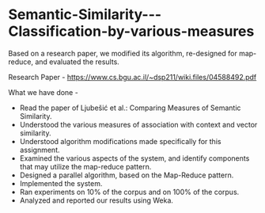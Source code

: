 # Semantic-Similarity---Classification-by-various-measures
Based on a research paper, we modified its algorithm, re-designed for map-reduce, and evaluated the results.

Research Paper - https://www.cs.bgu.ac.il/~dsp211/wiki.files/04588492.pdf

What we have done -
- Read the paper of Ljubešić et al.: Comparing Measures of Semantic Similarity.
- Understood the various measures of association with context and vector similarity.
- Understood algorithm modifications made specifically for this assignment.
- Examined the various aspects of the system, and identify components that may utilize the map-reduce pattern.
- Designed a parallel algorithm, based on the Map-Reduce pattern.
- Implemented the system.
- Ran experiments on 10% of the corpus and on 100% of the corpus.
- Analyzed and reported our results using Weka.
